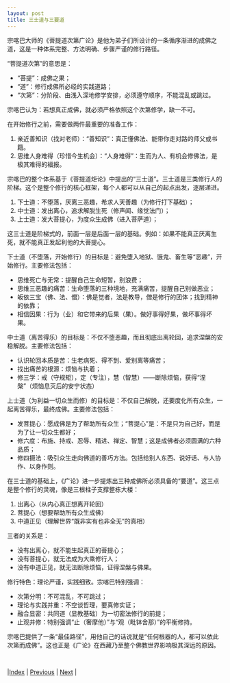 ```yaml
---
layout: post
title: 三士道与三要道
---
```


宗喀巴大师的《菩提道次第广论》是他为弟子们所设计的一条循序渐进的成佛之道，这是一种体系完整、方法明确、步骤严谨的修行路径。

“菩提道次第”的意思是：
* “菩提”：成佛之果；
* “道”：修行成佛所必经的实践道路；
* “次第”：分阶段、由浅入深地修学安排，必须遵守顺序，不能混乱或跳过。

宗喀巴认为：若想真正成佛，就必须严格依照这个次第修学，缺一不可。

在开始修行之前，需要做两件最重要的准备工作：
1. 亲近善知识（找对老师）：“善知识”：真正懂佛法、能带你走对路的师父或书籍。
2. 思维人身难得（珍惜今生机会）：“人身难得”：生而为人、有机会修佛法，是极其难得的福报。

宗喀巴的整个体系基于《菩提道炬论》中提出的“三士道”。三士道是三类修行人的阶梯。这个是整个修行的核心框架，每个人都可以从自己的起点出发，逐层递进。
1. 下士道：不堕落，厌离三恶趣，希求人天善趣（为修行打下基础）；
2. 中士道：发出离心，追求解脱生死（修声闻、缘觉法门）；
3. 上士道：发大菩提心，为度众生成佛（进入菩萨道）；

这三士道是阶梯式的，前面一层是后面一层的基础。例如：如果不能真正厌离生死，就不能真正发起利他的大菩提心。

下士道（不堕落，开始修行）的目标是：避免堕入地狱、饿鬼、畜生等“恶趣”，开始修行。主要修法包括：
* 思维死亡与无常：提醒自己生命短暂，别浪费；
* 思维三恶趣的痛苦：生命堕落的三种境地，充满痛苦，提醒自己别做恶业；
* 皈依三宝（佛、法、僧）：佛是觉者，法是教导，僧是修行的团体；找到精神的依靠；
* 相信因果：行为（业）和它带来的后果（果）。做好事得好果，做坏事得坏果。

中士道（离苦得乐）的目标是：不仅不堕恶趣，而且彻底出离轮回，追求涅槃的安稳解脱。主要修法包括：
* 认识轮回本质是苦：生老病死、得不到、爱别离等痛苦；
* 找出痛苦的根源：烦恼与执着；
* 修三学：戒（守规矩），定（专注），慧（智慧）——断除烦恼，获得“涅槃”（烦恼息灭后的安宁状态）

上士道（为利益一切众生而修）的目标是：不仅自己解脱，还要度化所有众生，一起离苦得乐，最终成佛。主要修法包括：
* 发菩提心：愿成佛是为了帮助所有众生；“菩提心”是：不是只为自己好，而是为了让一切众生都好；
* 修六度：布施、持戒、忍辱、精进、禅定、智慧；这是成佛者必须圆满的六种品质；
* 修四摄法：吸引众生走向佛道的善巧方法。包括给别人东西、说好话、与人协作、以身作则。

在三士道的基础上，《广论》进一步提炼出三种成佛所必须具备的“要道”。这三点是整个修行的灵魂，像是三根柱子支撑整栋大楼：
1. 出离心（从内心真正想离开轮回）
2. 菩提心（想要帮助所有众生成佛）
3. 中道正见（理解世界“既非实有也非全无”的真相）

三者的关系是：
* 没有出离心，就不能生起真正的菩提心；
* 没有菩提心，就无法成为大乘修行人；
* 没有中道正见，就无法断除烦恼，证得涅槃与佛果。

修行特色：理论严谨，实践细致。宗喀巴特别强调：
* 次第分明：不可混乱，不可跳过；
* 理论与实践并重：不空谈哲理，要真修实证；
* 融合显密：共同道（显教基础）为一切密法修行的前提；
* 止观并修：特别强调“止（奢摩他）”与“观（毗钵舍那）”的平衡修持。

宗喀巴提供了一条“最佳路径”，用他自己的话说就是“任何根器的人，都可以依此次第而成佛”。这也正是《广论》在西藏乃至整个佛教世界影响极其深远的原因。

<br/>

|[Index](../) | [Previous](1-pre) | [Next](5-shanzhis) |
